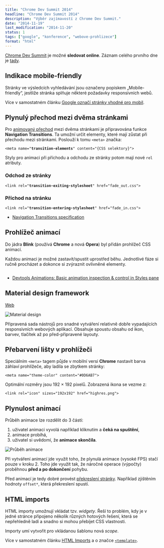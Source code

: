 ```yaml
---
title: "Chrome Dev Summit 2014"
headline: "Chrome Dev Summit 2014"
description: "Výběr zajímavostí z Chrome Dev Summit."
date: "2014-11-19"
last_modification: "2014-11-20"
status: 1
tags: ["google", "konference", "webove-prohlizece"]
format: "html"
---
```


<p><a href="https://developer.chrome.com/devsummit/">Chrome Dev Summit</a> je možné <b>sledovat online</b>. Záznam celého prvního dne je <a href="https://www.youtube.com/watch?v=0b9ZE1V4uRk">tady</a>.</p>


<h2 id="mobile-friendly">Indikace mobile-friendly</h2>

<p>Stránky ve výsledcích vyhledávání jsou označeny popiskem „Mobile-friendly“, jestliže stránka splňuje některé požadavky responsivních webů.</p>

<p>Více v samostatném článku <a href="/google-mobile-friendly">Google označí stránky vhodné pro mobil</a>.</p>



<h2 id="plynuly-prechod">Plynulý přechod mezi dvěma stránkami</h2>

<p>Pro <a href="/plynuly-prechod">animovaný přechod</a> mezi dvěma stránkami je připravována funkce <b>Navigation Transitions</b>. Ta umožní určit elementy, které mají zůstat při přechodu mezi stránkami. Poslouží k tomu <code>&lt;meta></code> značka:</p>

<pre><code>&lt;meta name="<b>transition-elements</b>" content="{CSS selektory}"></code></pre>

<p>Styly pro animaci při příchodu a odchodu ze stránky potom mají nové <code>rel</code> atributy.</p>


<h3 id="odchod">Odchod ze stránky</h3>

<pre><code>&lt;link rel="<b>transition-exiting-stylesheet</b>" href="fade_out.css"></code></pre>

<h3 id="prichod">Příchod na stránku</h3>

<pre><code>&lt;link rel="<b>transition-entering-stylesheet</b>" href="fade_in.css"></code></pre>



<div class="external-content">
  <ul>
    <li><a href="https://docs.google.com/document/d/17jg1RRL3RI969cLwbKBIcoGDsPwqaEdBxafGNYGwiY4/edit#heading=h.pcll678prpwu">Navigation Transitions specification</a></li>
  </ul>
</div>


<h2 id="prohlizec-animaci">Prohlížeč animací</h2>

<p>Do jádra <b>Blink</b> (používá <b>Chrome</b> a nová <b>Opera</b>) byl přidán prohlížeč CSS animací.</p>

<p>Každou animaci je možné zastavit/spustit uprostřed běhu. Jednotlivé fáze si ručně procházet a dokonce si zvýraznit ovlivněné elementy.</p>











<p><img src="/files/chrome-dev-summit-2014/prohlizeni-animaci.png" alt="" class="border"></p>



<div class="external-content">
  <ul>
    <li><a href="http://src.chromium.org/viewvc/blink?view=revision&revision=183847">Devtools Animations: Basic animation inspection &amp; control in Styles pane

</a></li>
  </ul>
</div>


<h2 id="material-design">Material design framework</h2>

<p><a href="http://www.google.com/design/spec/material-design/introduction.html" class="button">Web</a></p>












<p><img src="/files/chrome-dev-summit-2014/material.png" alt="Material design" class="border"></p>

<p>Připravená sada nástrojů pro snadné vytváření relativně dobře vypadajících responsivních webových aplikací. Obsahuje spoustu obsahu od ikon, barvev, tlačítek až po před-připravené layouty.</p>




<h2 id="prebarveni-listy">Přebarvení lišty v prohlížeči</h2>

<p>Speciálním <code>&lt;meta></code> tagem půjde v mobilní versi <b>Chrome</b> nastavit barva záhlaví prohlížeče, aby ladila se zbytkem stránky:</p>

<pre><code>&lt;meta name="theme-color" content="#0D6AB7"></code></pre>

<p>Optimální rozměry jsou 192 × 192 pixelů. Zobrazená ikona se vezme z:</p>

<pre><code>&lt;link rel="icon" sizes="192x192" href="highres.png"></code></pre>





<h2 id="plynulost-animaci">Plynulost animací</h2>

<p>Průběh animace lze rozdělit do 3 částí:</p>

<ol>
  <li>uživatel animaci vyvolá například kliknutím a <b>čeká na spuštění</b>,</li>
  
  <li>animace probíhá,</li>
  
  <li>uživatel si uvědomí, že <b>animace skončila</b>.</li>
</ol>













<p><img src="/files/chrome-dev-summit-2014/prubeh-animace.png" alt="Průběh animace" class="border"></p>

<p>Při vytváření animací jde využít toho, že plynulá animace (vysoké FPS) stačí pouze v kroku 2. Toho jde využít tak, že náročné operace (výpočty) proběhnou <b>před a po dokončení</b> pohybu.</p>

<p>Před animací je tedy dobré provést <a href="/vykreslovani#prekreslovani">překreslení stránky</a>. Například zjištěním hodnoty <code>offset*</code>, která překreslení spustí.</p>



<h2 id="imports">HTML imports</h2>

<p>HTML importy umožnují vkládat tzv. <i>widgety</i>. Řeší to problém, kdy je v jedné stránce připojeno několik různých hotových řešení, která se nepřehledně ladí a snadno si mohou přebíjet CSS vlastnosti.</p>

<p>Importy umí vytvořit pro vkládanou šablonu nová <i>scope</i>.</p>

<p>Více v samostatném článku <a href="/html-imports">HTML Imports</a> a o značce <a href="/template"><code>&lt;template></code></a>.</p>

